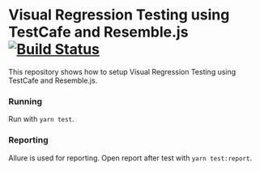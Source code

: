 # Visual Regression Testing using TestCafe and Resemble.js [![Build Status](https://github.com/richardhendricksen/visual-regression-testcafe-resemble-js/workflows/CI/badge.svg)](https://github.com/richardhendricksen/visual-regression-testcafe-resemble-js/actions?query=workflow%3ACI)

This repository shows how to setup Visual Regression Testing using TestCafe and Resemble.js.

### Running
Run with `yarn test`.

### Reporting
Allure is used for reporting. Open report after test with `yarn test:report`.
